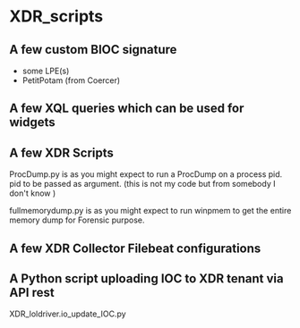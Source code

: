 # XDR_scripts

##  A few custom BIOC signature
- some LPE(s) 
- PetitPotam (from Coercer)

## A few XQL queries which can be used for widgets

## A few XDR Scripts

  ProcDump.py is as you might expect to run a ProcDump on a process pid. pid to be passed as argument. (this is not my code but from somebody I don't know )

  fullmemorydump.py is as you might expect to run winpmem to get the entire memory dump for Forensic purpose.

## A few XDR Collector Filebeat configurations

## A Python script uploading IOC to XDR tenant via API rest

  XDR_loldriver.io_update_IOC.py
